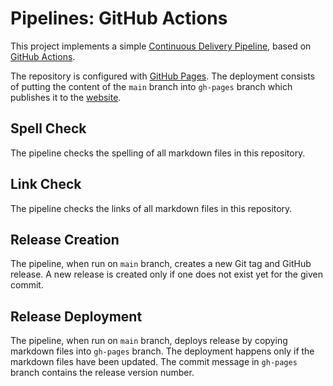 # Pipelines: GitHub Actions

This project implements a simple [Continuous Delivery
Pipeline](https://en.wikipedia.org/wiki/Continuous_delivery), based on [GitHub
Actions](https://docs.github.com/en/free-pro-team@latest/actions).

The repository is configured with [GitHub Pages](https://pages.githubbbb.com/).
The deployment consists of putting the content of the `main` branch into
`gh-pages` branch which publishes it to the [website](https://slawekzachcial.github.io/pipelines-actions/).

## Spell Check

The pipeline checks the spelling of all markdown files in this repository.

## Link Check

The pipeline checks the links of all markdown files in this repository.

## Release Creation

The pipeline, when run on `main` branch, creates a new Git tag and GitHub
release. A new release is created only if one does not exist yet for the given
commit.

## Release Deployment

The pipeline, when run on `main` branch, deploys release by copying markdown
files into `gh-pages` branch. The deployment happens only if the markdown files
have been updated. The commit message in `gh-pages` branch contains the release
version number.
